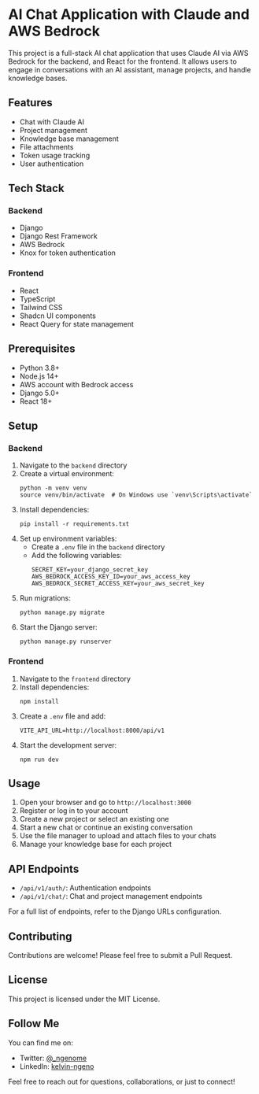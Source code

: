 # AI Chat Application with Claude and AWS Bedrock

This project is a full-stack AI chat application that uses Claude AI via AWS Bedrock for the backend, and React for the frontend. It allows users to engage in conversations with an AI assistant, manage projects, and handle knowledge bases.

## Features

- Chat with Claude AI
- Project management
- Knowledge base management
- File attachments
- Token usage tracking
- User authentication

## Tech Stack

### Backend

- Django
- Django Rest Framework
- AWS Bedrock
- Knox for token authentication

### Frontend

- React
- TypeScript
- Tailwind CSS
- Shadcn UI components
- React Query for state management

## Prerequisites

- Python 3.8+
- Node.js 14+
- AWS account with Bedrock access
- Django 5.0+
- React 18+

## Setup

### Backend

1. Navigate to the `backend` directory
2. Create a virtual environment:
   ```
   python -m venv venv
   source venv/bin/activate  # On Windows use `venv\Scripts\activate`
   ```
3. Install dependencies:
   ```
   pip install -r requirements.txt
   ```
4. Set up environment variables:
   - Create a `.env` file in the `backend` directory
   - Add the following variables:
     ```
     SECRET_KEY=your_django_secret_key
     AWS_BEDROCK_ACCESS_KEY_ID=your_aws_access_key
     AWS_BEDROCK_SECRET_ACCESS_KEY=your_aws_secret_key
     ```
5. Run migrations:
   ```
   python manage.py migrate
   ```
6. Start the Django server:
   ```
   python manage.py runserver
   ```

### Frontend

1. Navigate to the `frontend` directory
2. Install dependencies:
   ```
   npm install
   ```
3. Create a `.env` file and add:
   ```
   VITE_API_URL=http://localhost:8000/api/v1
   ```
4. Start the development server:
   ```
   npm run dev
   ```

## Usage

1. Open your browser and go to `http://localhost:3000`
2. Register or log in to your account
3. Create a new project or select an existing one
4. Start a new chat or continue an existing conversation
5. Use the file manager to upload and attach files to your chats
6. Manage your knowledge base for each project

## API Endpoints

- `/api/v1/auth/`: Authentication endpoints
- `/api/v1/chat/`: Chat and project management endpoints

For a full list of endpoints, refer to the Django URLs configuration.

## Contributing

Contributions are welcome! Please feel free to submit a Pull Request.

## License

This project is licensed under the MIT License.

<!-- follow me on twitter or linkedin /kelvin-ngeno or @_ngenome -->

## Follow Me

You can find me on:

- Twitter: [@\_ngenome](https://twitter.com/_ngenome)
- LinkedIn: [kelvin-ngeno](https://linkedin.com/in/kelvin-ngeno)

Feel free to reach out for questions, collaborations, or just to connect!
